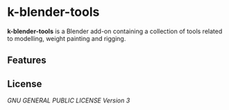# k-blender-tools

**k-blender-tools** is a Blender add-on containing a collection of tools related to modelling, weight painting and rigging.

## Features

## License

*GNU GENERAL PUBLIC LICENSE Version 3*

